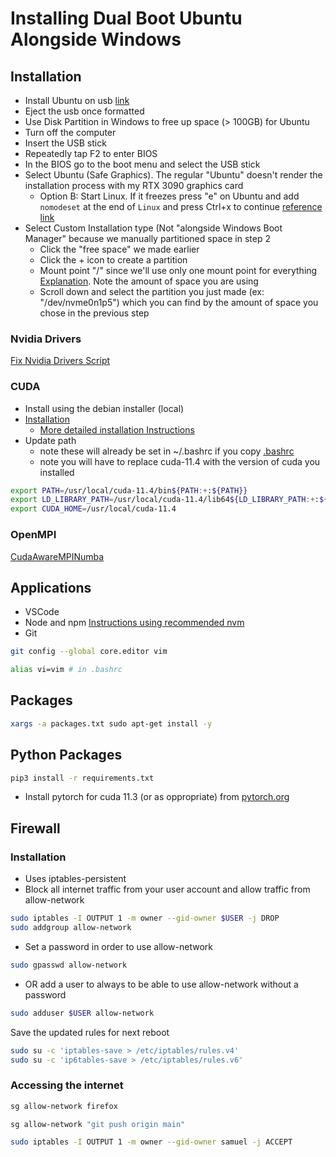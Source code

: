 # Installing Dual Boot Ubuntu Alongside Windows

## Installation
- Install Ubuntu on usb [link](https://ubuntu.com/tutorials/create-a-usb-stick-on-windows#1-overview)
- Eject the usb once formatted
- Use Disk Partition in Windows to free up space (> 100GB) for Ubuntu
- Turn off the computer
- Insert the USB stick
- Repeatedly tap F2 to enter BIOS
- In the BIOS go to the boot menu and select the USB stick
- Select Ubuntu (Safe Graphics). The regular "Ubuntu" doesn't render the installation process with my RTX 3090 graphics card
  - Option B: Start Linux. If it freezes press "e" on Ubuntu and add `nomodeset` at the end of `Linux` and press Ctrl+x to continue [reference link](https://itsfoss.com/fix-ubuntu-freezing/)
- Select Custom Installation type (Not "alongside Windows Boot Manager" because we manually partitioned space in step 2
  - Click the "free space" we made earlier
  - Click the + icon to create a partition
  - Mount point "/" since we'll use only one mount point for everything [Explanation](https://askubuntu.com/questions/21719/how-large-should-i-make-root-home-and-swap-partitions). Note the amount of space you are using
  - Scroll down and select the partition you just made (ex: "/dev/nvme0n1p5") which you can find by the amount of space you chose in the previous step


### Nvidia Drivers
[Fix Nvidia Drivers Script](git@github.com:djsamseng/fix_nvidia_drivers.git)

### CUDA
- Install using the debian installer (local)
- [Installation](https://developer.nvidia.com/cuda-11-4-0-download-archive?target_os=Linux&target_arch=x86_64&Distribution=Ubuntu&target_version=20.04&target_type=deb_local)
   - [More detailed installation Instructions](https://docs.nvidia.com/cuda/cuda-quick-start-guide/index.html#ubuntu-x86_64-deb)
- Update path
  - note these will already be set in ~/.bashrc if you copy [.bashrc](https://github.com/djsamseng/cheat_sheet/blob/main/.bashrc)
  - note you will have to replace cuda-11.4 with the version of cuda you installed
```bash
export PATH=/usr/local/cuda-11.4/bin${PATH:+:${PATH}}
export LD_LIBRARY_PATH=/usr/local/cuda-11.4/lib64${LD_LIBRARY_PATH:+:${LD_LIBRARY_PATH}}
export CUDA_HOME=/usr/local/cuda-11.4
```
### OpenMPI
[CudaAwareMPINumba](https://github.com/djsamseng/CudaAwareMPINumba)

## Applications
- VSCode
- Node and npm [Instructions using recommended nvm](https://docs.npmjs.com/downloading-and-installing-node-js-and-npm)
- Git
```bash
git config --global core.editor vim
```
```bash
alias vi=vim # in .bashrc
```

## Packages
```bash
xargs -a packages.txt sudo apt-get install -y
```

## Python Packages
```bash
pip3 install -r requirements.txt
```
- Install pytorch for cuda 11.3 (or as oppropriate) from [pytorch.org](https://pytorch.org/)

## Firewall
### Installation
- Uses iptables-persistent
- Block all internet traffic from your user account and allow traffic from allow-network
```bash
sudo iptables -I OUTPUT 1 -m owner --gid-owner $USER -j DROP
sudo addgroup allow-network
```
- Set a password in order to use allow-network
```bash
sudo gpasswd allow-network
```
- OR add a user to always to be able to use allow-network without a password
```bash
sudo adduser $USER allow-network
```

Save the updated rules for next reboot
```bash
sudo su -c 'iptables-save > /etc/iptables/rules.v4'
sudo su -c 'ip6tables-save > /etc/iptables/rules.v6'
```

### Accessing the internet
```bash
sg allow-network firefox
```

```bash
sg allow-network "git push origin main"
```

```bash
sudo iptables -I OUTPUT 1 -m owner --gid-owner samuel -j ACCEPT
```